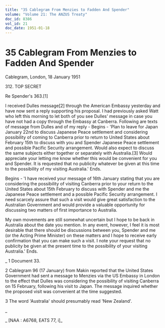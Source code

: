 ```yaml
---
title: "35 Cablegram From Menzies to Fadden And Spender"
volume: "Volume 21: The ANZUS Treaty"
doc_id: 8386
vol_id: 21
doc_date: 1951-01-18
---
```


# 35 Cablegram From Menzies to Fadden And Spender

Cablegram, London, 18 January 1951

312\. TOP SECRET

Re Spender's 363.[1]

I received Dulles message[2] through the American Embassy yesterday and have now sent a reply supporting his proposal. I had previously asked Watt who left this morning to let both of you see Dulles' message in case you have not had a copy through the Embassy at Canberra. Following are texts of message from Dulles and of my reply - Begins - 'Plan to leave for Japan January 22nd to discuss Japanese Peace settlement and considering possibility of coming to Canberra prior to return to United States about February 15th to discuss with you and Spender Japanese Peace settlement and possible Pacific Security arrangement. Would also expect to discuss the same subjects either together or separately with Australia.[3] Would appreciate your letting me know whether this would be convenient for you and Spender. It is requested that no publicity whatever be given at this time to the possibility of my visiting Australia.' Ends.

Begins - 'I have received your message of 16th January stating that you are considering the possibility of visiting Canberra prior to your return to the United States about 15th February to discuss with Spender and me the Japanese Peace settlement and a possible Pacific Security arrangement. I need scarcely assure that such a visit would give great satisfaction to the Australian Government and would provide a valuable opportunity for discussing two matters of first importance to Australia.

My own movements are still somewhat uncertain but I hope to be back in Australia about the date you mention. In any event, however, I feel it is most desirable that there should be discussions between you, Spender and me (or the Acting Prime Minister) on these matters and I hope to receive early confirmation that you can make such a visit. I note your request that no publicity be given at the present time to the possibility of your visiting Australia.' Ends.

_ 1 Document 33.

2 Cablegram 96 (17 January) from Makin reported that the United States Government had sent a message to Menzies via the US Embassy in London to the effect that Dulles was considering the possibility of visiting Canberra on 15 February, following his visit to Japan. The message inquired whether the proposed visit was convenient at the time suggested.

3 The word 'Australia' should presumably read 'New Zealand'.

_

_ [NAA : A6768, EATS 77, i]_
